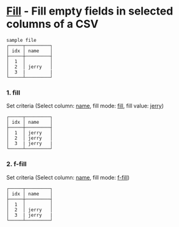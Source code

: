 # [Fill](../src-tauri/src/lib/cmd/fill.rs) - Fill empty fields in selected columns of a CSV

```
sample file
┌─────┬─────────┐
│ idx │ name    │
├─────┼─────────┤
│  1  │         │
│  2  │ jerry   │
│  3  |         |
└─────┴─────────┘
```


### 1. fill
Set criteria (Select column: <u>name</u>, fill mode: <u>fill</u>, fill value: <u>jerry</u>)
```
┌─────┬─────────┐
│ idx │ name    │
├─────┼─────────┤
│  1  │ jerry   │
│  2  │ jerry   │
│  3  | jerry   |
└─────┴─────────┘
```


### 2. f-fill
Set criteria (Select column: <u>name</u>, fill mode: <u>f-fill</u>)
```
┌─────┬─────────┐
│ idx │ name    │
├─────┼─────────┤
│  1  │         │
│  2  │ jerry   │
│  3  | jerry   |
└─────┴─────────┘
```